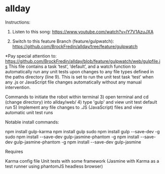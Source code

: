 # allday

Instructions:

1)  Listen to this song:  https://www.youtube.com/watch?v=lY7V1AzuJXA

2)  Switch to this feature Branch (feature/gulpwatch): https://github.com/BrockFredin/allday/tree/feature/gulpwatch

*Pay special attention to: https://github.com/BrockFredin/allday/blob/feature/gulpwatch/web/gulpfile.js
This file contains a task ‘test’, ‘default’, and a watch function to automatically run any unit tests upon changes to any file types defined in the paths directory (line 9).  This is set to run the unit test task ‘test’ when any .js or JavaScript file changes automatically without any manual intervention.  

Commands to initiate the robot within terminal
3) open terminal and cd (change directory) into allday/web/
4) type 'gulp' and view unit test default run
5) Implement any file changes to .JS (JavaScript) files and view automatic unit test runs

Notable install commands:

npm install gulp-karma
npm install gulp
sudo npm install gulp --save-dev -g
sudo npm install --save-dev gulp-jasmine-phantom -g
npm install --save-dev gulp-jasmine-phantom -g
npm install --save-dev gulp-jasmine

Requires

Karma config file
Unit tests with some framework (Jasmine with Karma as a test runner using phantomJS headless browser)
